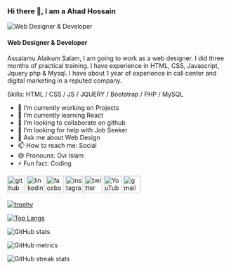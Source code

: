 ### Hi there 👋, I am a Ahad Hossain 

![Web Designer & Developer](https://avatars.githubusercontent.com/u/117075956?s=400&u=86112a23e5f91bd8ca1ad7627a83a5dcacfc5611&v=4)

#### Web Designer & Developer

Assalamu Alaikum Salam, I am going to work as a web designer.  I did three months of practical training.  I have experience in HTML, CSS, Javascript, Jquery php & Mysql.  I have about 1 year of experience in call center and digital marketing in a reputed company.

Skills:  HTML / CSS / JS / JQUERY / Bootstrap / PHP / MySQL

- 🔭 I’m currently working on Projects  
- 🌱 I’m currently learning React 
- 👯 I’m looking to collaborate on github 
- 🤔 I’m looking for help with Job Seeker 
- 💬 Ask me about Web Design  
- 📫 How to reach me: Social 
- 😄 Pronouns: Ovi Islam 
- ⚡ Fun fact: Coding 


[<img src='https://cdn.jsdelivr.net/npm/simple-icons@3.0.1/icons/github.svg' alt='github' height='40'>](https://github.com/Ahadhossan)  [<img src='https://cdn.jsdelivr.net/npm/simple-icons@3.0.1/icons/linkedin.svg' alt='linkedin' height='40'>](https://www.linkedin.com/in/@ahadhossan/)  [<img src='https://cdn.jsdelivr.net/npm/simple-icons@3.0.1/icons/facebook.svg' alt='facebook' height='40'>](https://www.facebook.com/https://www.facebook.com/ahad.hossan.77377?mibextid=ZbWKwL)  [<img src='https://cdn.jsdelivr.net/npm/simple-icons@3.0.1/icons/instagram.svg' alt='instagram' height='40'>](https://www.instagram.com/@ahadhossanovi/)  [<img src='https://cdn.jsdelivr.net/npm/simple-icons@3.0.1/icons/twitter.svg' alt='twitter' height='40'>](https://twitter.com/MdAhadh74529755)  [<img src='https://cdn.jsdelivr.net/npm/simple-icons@3.0.1/icons/youtube.svg' alt='YouTube' height='40'>](https://www.youtube.com/channel/@mdahadhossan1881)  [<img src='https://cdn.jsdelivr.net/npm/simple-icons@3.0.1/icons/gmail.svg' alt='gmail' height='40'>](ahadm3016@gmail.com )  


[![trophy](https://github-profile-trophy.vercel.app/?username=Ahadhossan)](https://github.com/ryo-ma/github-profile-trophy)

[![Top Langs](https://github-readme-stats.vercel.app/api/top-langs/?username=Ahadhossan)](https://github.com/anuraghazra/github-readme-stats)

![GitHub stats](https://github-readme-stats.vercel.app/api?username=Ahadhossan&show_icons=true&count_private=true)  

![GitHub metrics](https://metrics.lecoq.io/Ahadhossan)  

![GitHub streak stats](https://streak-stats.demolab.com/?user=Ahadhossan)  

